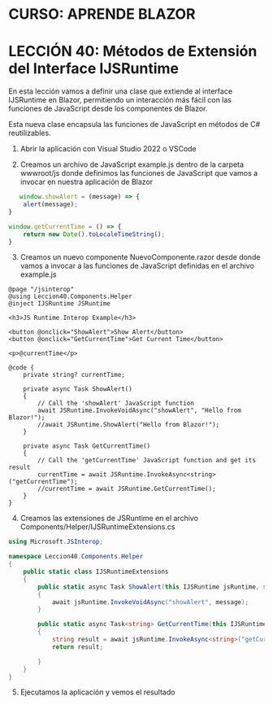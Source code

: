# CURSO: APRENDE BLAZOR

# LECCIÓN 40: Métodos de Extensión del Interface IJSRuntime

En esta lección vamos a definir una clase que extiende al interface IJSRuntime en Blazor, permitiendo un interacción más fácil con las funciones de JavaScript desde los componentes de Blazor. 

Esta nueva clase encapsula las funciones de JavaScript en métodos de C# reutilizables.

1. Abrir la aplicación con Visual Studio 2022 o VSCode

2. Creamos un archivo de JavaScript example.js dentro de la carpeta wwwroot/js donde definimos las funciones de JavaScript que vamos a invocar en nuestra aplicación de Blazor

```javascript
   window.showAlert = (message) => {
    alert(message);
}

window.getCurrentTime = () => {
    return new Date().toLocaleTimeString();
}
```

3. Creamos un nuevo componente NuevoComponente.razor desde donde vamos a invocar a las funciones de JavaScript definidas en el archivo example.js

```razor
@page "/jsinterop"
@using Leccion40.Components.Helper
@inject IJSRuntime JSRuntime

<h3>JS Runtime Interop Example</h3>

<button @onclick="ShowAlert">Show Alert</button>
<button @onclick="GetCurrentTime">Get Current Time</button>

<p>@currentTime</p>

@code {
    private string? currentTime;

    private async Task ShowAlert()
    {
        // Call the 'showAlert' JavaScript function
        await JSRuntime.InvokeVoidAsync("showAlert", "Hello from Blazor!");
        //await JSRuntime.ShowAlert("Hello from Blazor!");
    }

    private async Task GetCurrentTime()
    {
        // Call the 'getCurrentTime' JavaScript function and get its result
        currentTime = await JSRuntime.InvokeAsync<string>("getCurrentTime");
        //currentTime = await JSRuntime.GetCurrentTime();
    }
}
```

4. Creamos las extensiones de JSRuntime en el archivo Components/Helper/IJSRuntimeExtensions.cs

```csharp
using Microsoft.JSInterop;

namespace Leccion40.Components.Helper
{
    public static class IJSRuntimeExtensions
    {
        public static async Task ShowAlert(this IJSRuntime jsRuntime, string message)
        { 
            await jsRuntime.InvokeVoidAsync("showAlert", message);
        }

        public static async Task<string> GetCurrentTime(this IJSRuntime jsRuntime)
        {
            string result = await jsRuntime.InvokeAsync<string>("getCurrentTime");
            return result;

        }
    }
}
```

5. Ejecutamos la aplicación y vemos el resultado

